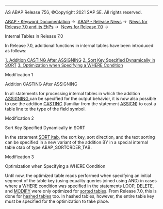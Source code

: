   

* * *

AS ABAP Release 756, ©Copyright 2021 SAP SE. All rights reserved.

[ABAP - Keyword Documentation](https://help.sap.com/doc/abapdocu_756_index_htm/7.56/en-US/abenabap.htm) →  [ABAP - Release News](https://help.sap.com/doc/abapdocu_756_index_htm/7.56/en-US/abennews.htm) →  [News for Release 7.0 and its EhPs](https://help.sap.com/doc/abapdocu_756_index_htm/7.56/en-US/abennews-70_ehps.htm) →  [News for Release 7.0](https://help.sap.com/doc/abapdocu_756_index_htm/7.56/en-US/abennews-70.htm) → 

Internal Tables in Release 7.0

In Release 7.0, additional functions in internal tables have been introduced as follows:

[1\. Addition CASTING After ASSIGNING](#!ABAP_MODIFICATION_1@1@)
[2\. Sort Key Specified Dynamically in SORT](#!ABAP_MODIFICATION_2@2@)
[3\. Optimization when Specifying a WHERE Condition](#!ABAP_MODIFICATION_3@3@)

Modification 1   

Addition CASTING After ASSIGNING

In all statements for processing internal tables in which the addition [ASSIGNING <fs>](https://help.sap.com/doc/abapdocu_756_index_htm/7.56/en-US/abapread_table_outdesc.htm) can be specified for the output behavior, it is now also possible to use the addition [CASTING](https://help.sap.com/doc/abapdocu_756_index_htm/7.56/en-US/abapassign_casting.htm) (familiar from the statement [ASSIGN](https://help.sap.com/doc/abapdocu_756_index_htm/7.56/en-US/abapassign.htm)) to cast a table line to the type of the field symbol.

Modification 2   

Sort Key Specified Dynamically in SORT

In the statement [SORT itab](https://help.sap.com/doc/abapdocu_756_index_htm/7.56/en-US/abapsort_itab.htm), the sort key, sort direction, and the text sorting can be specified in a new variant of the addition BY in a special internal table otab of type ABAP\_SORTORDER\_TAB.

Modification 3   

Optimization when Specifying a WHERE Condition

Until now, the optimized table reads performed when specifying an initial segment of the table key (using equality queries joined using AND) in cases where a WHERE condition was specified in the statements [LOOP](https://help.sap.com/doc/abapdocu_756_index_htm/7.56/en-US/abaploop_at_itab_cond.htm), [DELETE](https://help.sap.com/doc/abapdocu_756_index_htm/7.56/en-US/abapdelete_itab_lines.htm), and [MODIFY](https://help.sap.com/doc/abapdocu_756_index_htm/7.56/en-US/abapmodify_itab_multiple.htm) were only optimized for [sorted tables](https://help.sap.com/doc/abapdocu_756_index_htm/7.56/en-US/abensorted_table_glosry.htm "Glossary Entry"). From Release 7.0, this is done for [hashed tables](https://help.sap.com/doc/abapdocu_756_index_htm/7.56/en-US/abenhashed_table_glosry.htm "Glossary Entry") too. In hashed tables, however, the entire table key must be specified for the optimization to take place.